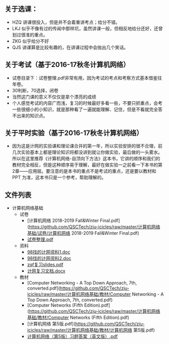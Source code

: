 ## 关于选课：
- HZQ 讲课很投入，但是并不会着重讲考点；给分不错。
- LKJ 似乎不像有过的传闻中那样坑，虽然讲课一般，但相反地给分还好，还曾划过很准的重点。
- ZKG 似乎给分不好
- QJS 讲课算是比较有趣的，在讲课过程中会抛出几个笑话。

## 关于考试（基于2016-17秋冬计算机网络）
- 试卷目录下：试卷整理.pdf非常有用，因为考试的考点和考察方式基本借鉴往年卷。
- 30判断，70选择，闭卷
- 当然这门课的意义不仅仅是拿个漂亮的成绩
- 个人感觉考试的内容广而浅，复习的时候最好多看一些，不要只抓重点，会考一些很细小的小知识，就是那种看了一遍就能理解、记住，但是不看就完全答不出来的知识点。

## 关于平时实验（基于2016-17秋冬计算机网络）
- 因为这是计网的实验课和理论课合并的第一年，所以实验安排的很不合理，前几次实验基本上都是理论知识将都没讲到就让你做实验，最后做的一头雾水。所以在这里推荐《计算机网络-自顶向下方法》这本书，它讲的顺序和我们的教材完全相反，但是这种顺序易于理解，最好在做实验一之前看一下本书的第2章——应用层。要注意的是本书的重点不是考试的重点，还是要以教材和 PPT 为准，这本书只是一个参考，帮助理解的。


## 文件列表

- 计算机网络基础
    - 试卷
        - [计算机网络 2018-2019 Fall&Winter Final.pdf](https://github.com/QSCTech/zju-icicles/raw/master/计算机网络基础/试卷/计算机网络 2018-2019 Fall&Winter Final.pdf)
        - [试卷整理.pdf](https://github.com/QSCTech/zju-icicles/raw/master/计算机网络基础/试卷/试卷整理.pdf)
    - 资料
        - [98找的计网资料1.doc](https://github.com/QSCTech/zju-icicles/raw/master/计算机网络基础/资料/98找的计网资料1.doc)
        - [98找的计网资料2.doc](https://github.com/QSCTech/zju-icicles/raw/master/计算机网络基础/资料/98找的计网资料2.doc)
        - [zqf复习slides.pdf](https://github.com/QSCTech/zju-icicles/raw/master/计算机网络基础/资料/zqf复习slides.pdf)
        - [计网复习文档.docx](https://github.com/QSCTech/zju-icicles/raw/master/计算机网络基础/资料/计网复习文档.docx)
    - 教材
        - [Computer Networking - A Top Down Approach, 7th, converted.pdf](https://github.com/QSCTech/zju-icicles/raw/master/计算机网络基础/教材/Computer Networking - A Top Down Approach, 7th, converted.pdf)
        - [Computer Networks (Fifth Edition).pdf](https://github.com/QSCTech/zju-icicles/raw/master/计算机网络基础/教材/Computer Networks (Fifth Edition).pdf)
        - [计算机网络 第5版.pdf](https://github.com/QSCTech/zju-icicles/raw/master/计算机网络基础/教材/计算机网络 第5版.pdf)
        - [计算机网络（第5版）习题答案（英文版）.pdf](https://github.com/QSCTech/zju-icicles/raw/master/计算机网络基础/教材/计算机网络（第5版）习题答案（英文版）.pdf)
